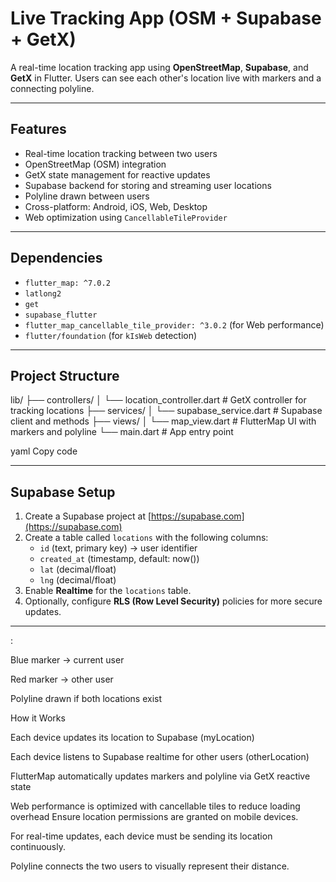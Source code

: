 # Live Tracking App (OSM + Supabase + GetX)

A real-time location tracking app using **OpenStreetMap**, **Supabase**, and **GetX** in Flutter. Users can see each other's location live with markers and a connecting polyline.

---

## Features

- Real-time location tracking between two users
- OpenStreetMap (OSM) integration
- GetX state management for reactive updates
- Supabase backend for storing and streaming user locations
- Polyline drawn between users
- Cross-platform: Android, iOS, Web, Desktop
- Web optimization using `CancellableTileProvider`

---

## Dependencies

- `flutter_map: ^7.0.2`
- `latlong2`
- `get`
- `supabase_flutter`
- `flutter_map_cancellable_tile_provider: ^3.0.2` (for Web performance)
- `flutter/foundation` (for `kIsWeb` detection)

---

## Project Structure

lib/
├── controllers/
│ └── location_controller.dart # GetX controller for tracking locations
├── services/
│ └── supabase_service.dart # Supabase client and methods
├── views/
│ └── map_view.dart # FlutterMap UI with markers and polyline
└── main.dart # App entry point

yaml
Copy code

---

## Supabase Setup

1. Create a Supabase project at [https://supabase.com](https://supabase.com)
2. Create a table called `locations` with the following columns:
   - `id` (text, primary key) → user identifier
   - `created_at` (timestamp, default: now())
   - `lat` (decimal/float)
   - `lng` (decimal/float)
3. Enable **Realtime** for the `locations` table.
4. Optionally, configure **RLS (Row Level Security)** policies for more secure updates.

---
:

Blue marker → current user

Red marker → other user

Polyline drawn if both locations exist




How it Works

Each device updates its location to Supabase (myLocation)

Each device listens to Supabase realtime for other users (otherLocation)

FlutterMap automatically updates markers and polyline via GetX reactive state

Web performance is optimized with cancellable tiles to reduce loading overhead
Ensure location permissions are granted on mobile devices.

For real-time updates, each device must be sending its location continuously.

Polyline connects the two users to visually represent their distance.